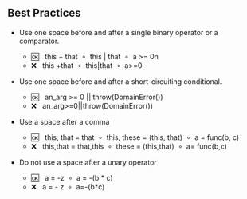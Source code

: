 ## Best Practices

- Use one space before and after a single binary operator or a comparator.
  - :ok:&nbsp;&nbsp; this + that &nbsp;&SmallCircle;&nbsp; this | that &nbsp;&SmallCircle;&nbsp; a >= 0n
  - :x:&nbsp;&nbsp;  this +that &nbsp;&SmallCircle;&nbsp; this|that &nbsp;&SmallCircle;&nbsp; a>=0

- Use one space before and after a short-circuiting conditional.
  - :ok:&nbsp;&nbsp; an_arg >= 0 || throw(DomainError())
  - :x:&nbsp;&nbsp;  an_arg>=0||throw(DomainError())
  
- Use a space after a comma
  - :ok:&nbsp;&nbsp; this, that = that &nbsp;&SmallCircle;&nbsp; this, these = (this, that) &nbsp;&SmallCircle;&nbsp; a = func(b, c)
  - :x:&nbsp;&nbsp;  this,that = that,this &nbsp;&SmallCircle;&nbsp; these = (this,that) &nbsp;&SmallCircle;&nbsp; a= func(b,c)

- Do not use a space after a unary operator
  - :ok:&nbsp;&nbsp; a = -z &nbsp;&SmallCircle;&nbsp; a = -(b * c)
  - :x:&nbsp;&nbsp;  a = - z &nbsp;&SmallCircle;&nbsp; a=-(b*c)
  
 
